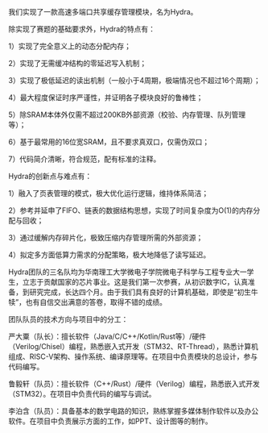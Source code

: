 我们实现了一款高速多端口共享缓存管理模块，名为Hydra。

除实现了赛题的基础要求外，Hydra的特点有：

1）实现了完全意义上的动态分配内存；

2）实现了无需缓冲结构的零延迟写入机制；

3）实现了极低延迟的读出机制（一般小于4周期，极端情况也不超过16个周期）；

4）最大程度保证时序严谨性，并证明各子模块良好的鲁棒性；

5）除SRAM本体外仅需不超过200KB外部资源（校验、内存管理、队列管理等）；

6）基于最常用的16位宽SRAM，且不要求真双口，仅需伪双口；

7）代码简介清晰，符合规范，配有标准的注释。

Hydra的创新点与难点有：

1）融入了页表管理的模式，极大优化运行逻辑，维持体系简洁；

2）参考并延申了FIFO、链表的数据结构思想，实现了时间复杂度为O(1)的内存分配与回收；

3）通过缓解内存碎片化，极致压缩内存管理所需的外部资源；

4）拟定多方面低算力需求的分配策略，极大地降低了读写延迟。



Hydra团队的三名队均为华南理工大学微电子学院微电子科学与工程专业大一学生，立志于贡献国家的芯片事业。这是我们第一次参赛，从初识数字IC，认真准备，到研究完成，长达四个月。由于我们具有良好的计算机基础，即使是“初生牛犊”，也有自信交出满意的答卷，取得不错的成绩。

团队队员的技术方向与项目中的分工：

严大粟（队长）：擅长软件（Java/C/C++/Kotlin/Rust等）/硬件（Verilog/Chisel）编程，熟悉嵌入式开发（STM32、RT-Thread），熟悉计算机组成、RISC-V架构、操作系统、编译原理等。在项目中负责模块的总设计，参与代码编写。

鲁毅轩（队员）：擅长软件（C++/Rust）/硬件（Verilog）编程，熟悉嵌入式开发（STM32）。在项目中负责代码的编写与调试。

李泊含（队员）：具备基本的数学电路的知识，熟练掌握多媒体制作软件以及办公软件。在项目中负责展示方面的工作，如PPT、设计图等的制作。